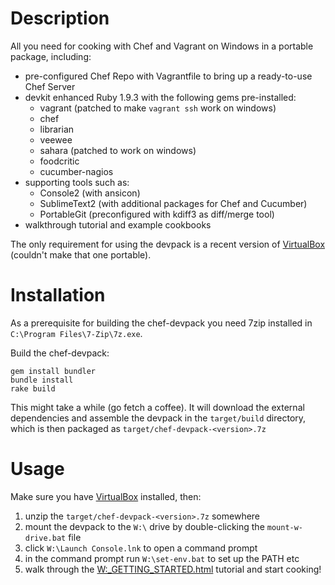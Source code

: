 
Description
===========

All you need for cooking with Chef and Vagrant on Windows in a portable package, including:

 * pre-configured Chef Repo with Vagrantfile to bring up a ready-to-use Chef Server 
 * devkit enhanced Ruby 1.9.3 with the following gems pre-installed:
 	* vagrant (patched to make `vagrant ssh` work on windows)
 	* chef
 	* librarian
 	* veewee
 	* sahara (patched to work on windows)
 	* foodcritic
 	* cucumber-nagios
 * supporting tools such as:
 	* Console2 (with ansicon)
 	* SublimeText2 (with additional packages for Chef and Cucumber)
 	* PortableGit (preconfigured with kdiff3 as diff/merge tool)
 * walkthrough tutorial and example cookbooks

The only requirement for using the devpack is a recent version of [VirtualBox](https://www.virtualbox.org/wiki/Downloads) (couldn't make that one portable).


Installation
============

As a prerequisite for building the chef-devpack you need 7zip installed in `C:\Program Files\7-Zip\7z.exe`. 

Build the chef-devpack:

```
gem install bundler
bundle install
rake build
```

This might take a while (go fetch a coffee). It will download the external dependencies and assemble the devpack in the `target/build` directory, which is then packaged as `target/chef-devpack-<version>.7z`

								
Usage
=====

Make sure you have  [VirtualBox](https://www.virtualbox.org/wiki/Downloads) installed, then:

1. unzip the `target/chef-devpack-<version>.7z` somewhere
2. mount the devpack to the `W:\` drive by double-clicking the `mount-w-drive.bat` file
3. click `W:\Launch Console.lnk` to open a command prompt
4. in the command prompt run `W:\set-env.bat` to set up the PATH etc 
5. walk through the [W:\_GETTING_STARTED.html](file://W:/_GETTING_STARTED.html) tutorial and start cooking!

